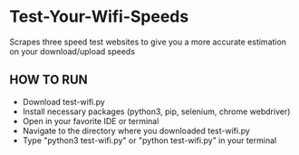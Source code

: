 # Test-Your-Wifi-Speeds
Scrapes three speed test websites to give you a more accurate estimation on your download/upload speeds

## HOW TO RUN
- Download test-wifi.py
- Install necessary packages (python3, pip, selenium, chrome webdriver)
- Open in your favorite IDE or terminal
- Navigate to the directory where you downloaded test-wifi.py
- Type "python3 test-wifi.py" or "python test-wifi.py" in your terminal
